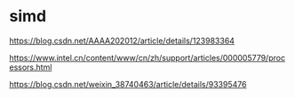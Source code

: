 # simd

https://blog.csdn.net/AAAA202012/article/details/123983364

https://www.intel.cn/content/www/cn/zh/support/articles/000005779/processors.html

https://blog.csdn.net/weixin_38740463/article/details/93395476

